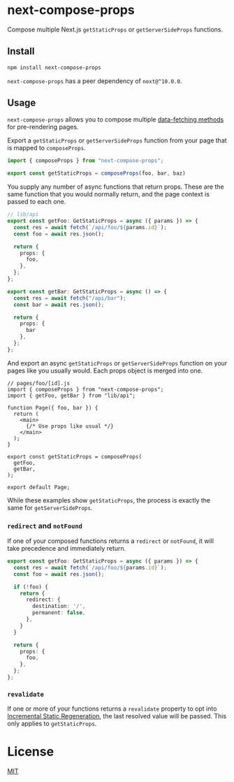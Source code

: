 # next-compose-props

Compose multiple Next.js `getStaticProps` or `getServerSideProps` functions.

## Install

```sh
npm install next-compose-props
```

`next-compose-props` has a peer dependency of `next@^10.0.0`.

## Usage

`next-compose-props` allows you to compose multiple [data-fetching methods](https://nextjs.org/docs/basic-features/data-fetching) for pre-rendering pages.

Export a `getStaticProps` or `getServerSideProps` function from your page that is mapped to `composeProps`.

```ts
import { composeProps } from "next-compose-props";

export const getStaticProps = composeProps(foo, bar, baz)
```
You supply any number of async functions that return props. These are the same function that you would normally return, and the page context is passed to each one.

```ts
// lib/api
export const getFoo: GetStaticProps = async ({ params }) => {
  const res = await fetch(`/api/foo/${params.id}`);
  const foo = await res.json();

  return {
    props: {
      foo,
    },
  };
};

export const getBar: GetStaticProps = async () => {
  const res = await fetch("/api/bar");
  const bar = await res.json();

  return {
    props: {
      bar
    },
  };
};
```

And export an async `getStaticProps` or `getServerSideProps` function on your pages like you usually would. Each props object is merged into one.

```tsx
// pages/foo/[id].js
import { composeProps } from "next-compose-props";
import { getFoo, getBar } from "lib/api";

function Page({ foo, bar }) {
  return (
    <main>
      {/* Use props like usual */}
    </main>
  );
}

export const getStaticProps = composeProps(
  getFoo,
  getBar,
);

export default Page;
```

While these examples show `getStaticProps`, the process is exactly the same for `getServerSideProps`.

### `redirect` and `notFound`

If one of your composed functions returns a `redirect` or `notFound`, it will take precedence and immediately return.

```ts
export const getFoo: GetStaticProps = async ({ params }) => {
  const res = await fetch(`/api/foo/${params.id}`);
  const foo = await res.json();

  if (!foo) {
    return {
      redirect: {
        destination: '/',
        permanent: false,
      },
    }
  }

  return {
    props: {
      foo,
    },
  };
};
```

### `revalidate`

If one or more of your functions returns a `revalidate` property to opt into [Incremental Static Regeneration](https://nextjs.org/docs/basic-features/data-fetching#incremental-static-regeneration), the last resolved value will be passed. This only applies to `getStaticProps`.

# License

[MIT](https://github.com/bitmap/next-compose-props/blob/master/LICENSE)
